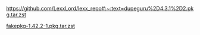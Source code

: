 https://github.com/LexxLord/lexx_repo#:~:text=dupeguru%2D4.3.1%2D2.pkg.tar.zst

[fakepkg-1.42.2-1.pkg.tar.zst](./fakepkg-1.42.2-1.pkg.tar.zst)

